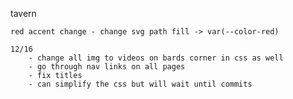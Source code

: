 tavern

    red accent change - change svg path fill -> var(--color-red)

    12/16
        - change all img to videos on bards corner in css as well
        - go through nav links on all pages
        - fix titles
        - can simplify the css but will wait until commits
    